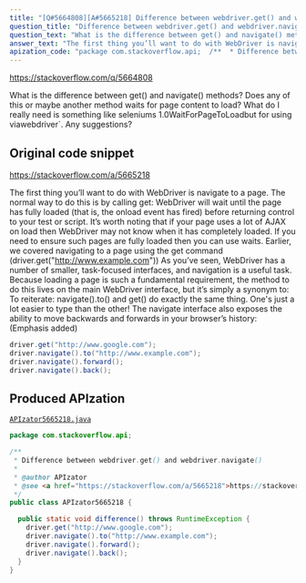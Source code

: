 ```yaml
---
title: "[Q#5664808][A#5665218] Difference between webdriver.get() and webdriver.navigate()"
question_title: "Difference between webdriver.get() and webdriver.navigate()"
question_text: "What is the difference between get() and navigate() methods? Does any of this or maybe another method waits for page content to load? What do I really need is something like seleniums 1.0WaitForPageToLoadbut for using viawebdriver`. Any suggestions?"
answer_text: "The first thing you’ll want to do with WebDriver is navigate to a page. The normal way to do this is by calling get: WebDriver will wait until the page has fully loaded (that is, the onload event has fired) before returning control to your test or script. It’s worth noting that if your page uses a lot of AJAX on load then WebDriver may not know when it has completely loaded. If you need to ensure such pages are fully loaded then you can use waits. Earlier, we covered navigating to a page using the get command (driver.get(\"http://www.example.com\")) As you’ve seen, WebDriver has a number of smaller, task-focused interfaces, and navigation is a useful task. Because loading a page is such a fundamental requirement, the method to do this lives on the main WebDriver interface, but it’s simply a synonym to: To reiterate: navigate().to() and get() do exactly the same thing. One's just a lot easier to type than the other! The navigate interface also exposes the ability to move backwards and forwards in your browser’s history: (Emphasis added)"
apization_code: "package com.stackoverflow.api;  /**  * Difference between webdriver.get() and webdriver.navigate()  *  * @author APIzator  * @see <a href=\"https://stackoverflow.com/a/5665218\">https://stackoverflow.com/a/5665218</a>  */ public class APIzator5665218 {    public static void difference() throws RuntimeException {     driver.get(\"http://www.google.com\");     driver.navigate().to(\"http://www.example.com\");     driver.navigate().forward();     driver.navigate().back();   } }"
---
```


https://stackoverflow.com/q/5664808

What is the difference between get() and navigate() methods?
Does any of this or maybe another method waits for page content to load?
What do I really need is something like seleniums 1.0WaitForPageToLoadbut for using viawebdriver`.
Any suggestions?



## Original code snippet

https://stackoverflow.com/a/5665218

The first thing you’ll want to do with WebDriver is navigate to a page. The normal way to do this is by calling get:
WebDriver will wait until the page has fully loaded (that is, the onload event has fired) before returning control to your test or script. It’s worth noting that if your page uses a lot of AJAX on load then WebDriver may not know when it has completely loaded. If you need to ensure such pages are fully loaded then you can use waits.
Earlier, we covered navigating to a page using the get command (driver.get(&quot;http://www.example.com&quot;)) As you’ve seen, WebDriver has a number of smaller, task-focused interfaces, and navigation is a useful task. Because loading a page is such a fundamental requirement, the method to do this lives on the main WebDriver interface, but it’s simply a synonym to:
To reiterate: navigate().to() and get() do exactly the same thing. One&#x27;s just a lot easier to type than the other!
The navigate interface also exposes the ability to move backwards and forwards in your browser’s history:
(Emphasis added)

```java
driver.get("http://www.google.com");
driver.navigate().to("http://www.example.com");
driver.navigate().forward();
driver.navigate().back();
```

## Produced APIzation

[`APIzator5665218.java`](https://github.com/pasqualesalza/apization-temp-data/raw/master/apizations/java/APIzator5665218.java)

```java
package com.stackoverflow.api;

/**
 * Difference between webdriver.get() and webdriver.navigate()
 *
 * @author APIzator
 * @see <a href="https://stackoverflow.com/a/5665218">https://stackoverflow.com/a/5665218</a>
 */
public class APIzator5665218 {

  public static void difference() throws RuntimeException {
    driver.get("http://www.google.com");
    driver.navigate().to("http://www.example.com");
    driver.navigate().forward();
    driver.navigate().back();
  }
}

```
